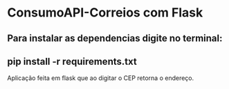 # ConsumoAPI-Correios com Flask
## Para instalar as dependencias digite no terminal: 
## pip install -r requirements.txt
Aplicação  feita em flask que ao digitar o CEP retorna o endereço.
